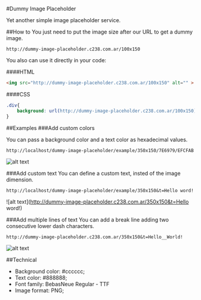 #Dummy Image Placeholder

Yet another simple image placeholder service.

##How to
You just need to put the image size after our URL to get a dummy image.

	http://dummy-image-placeholder.c238.com.ar/100x150

You also can use it directly in your code:

####HTML
```html
<img src="http://dummy-image-placeholder.c238.com.ar/100x150" alt="" >
```

####CSS
```css
.div{
	background: url(http://dummy-image-placeholder.c238.com.ar/100x150) no-repeat center center;
}
```

##Examples
###Add custom colors

You can pass a background color and a text color as hexadecimal values.

	http://localhost/dummy-image-placeholder/example/350x150/7E6979/EFCFAB

![alt text](http://dummy-image-placeholder.c238.com.ar/350x150/7E6979/EFCFAB)
	

###Add custom text
You can define a custom text, insted of the image dimension.

	http://localhost/dummy-image-placeholder/example/350x150&t=Hello word!
	
![alt text](http://dummy-image-placeholder.c238.com.ar/350x150&t=Hello word!)

###Add multiple lines of text
You can add a break line adding two consecutive lower dash characters.

	http://dummy-image-placeholder.c238.com.ar/350x150&t=Hello__World!

![alt text](http://dummy-image-placeholder.c238.com.ar/350x150&t=Hello__World!)
	
	
##Technical
- Background color: #cccccc;
- Text color: #888888;
- Font family: BebasNeue Regular - TTF
- Image format: PNG;